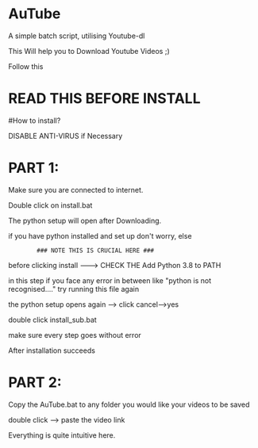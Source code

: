 # AuTube

A simple batch script, utilising Youtube-dl

This Will help you to Download Youtube Videos ;)

Follow this

# READ THIS BEFORE INSTALL

#How to install?

DISABLE ANTI-VIRUS if Necessary

# PART 1:

Make sure you are connected to internet.

Double click on install.bat

The python setup will open after Downloading.

if you have python installed and set up don't worry, else

            ### NOTE THIS IS CRUCIAL HERE ###

before clicking install ---> CHECK THE Add Python 3.8 to PATH

in this step if you face any error in between like "python is not recognised...." try running this file again

the python setup opens again --> click cancel-->yes

double click install_sub.bat

make sure every step goes without error

After installation succeeds

# PART 2:

Copy the AuTube.bat to any folder you would like your videos to be saved

double click --> paste the video link

Everything is quite intuitive here.
